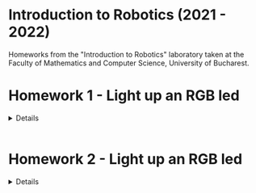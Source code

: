 # Introduction to Robotics (2021 - 2022)

Homeworks from the "Introduction to Robotics" laboratory taken at the Faculty of Mathematics and Computer Science, University of Bucharest.

# Homework 1 - Light up an RGB led
<details>
<br>

## Components

* RBG led (1 minimum)
* potentiometers (3 minimum)
* resistors and wires (per logic)

## Task Requirement

Use a separat potentiometer in controlling each of the color of the RGB led (Red, Green and Blue).  The control must be done with digital electronics (you must read the value of the potentiometer with Arduino, and write a mapped value to each of the pins connected to the led).

## Setup

![setup image 1](./homework_1/assets/setup1.jpeg)

![setup image 2](./homework_1/assets/setup2.jpeg)

## Demo

https://www.youtube.com/watch?v=8zxyjhGv500
</details>

<br>

# Homework 2 - Light up an RGB led
<details>
<br>

## Components

* 5 LEDs
* 1 button
* 1 buzzer
* resistors and wires (per logic)

## Task Requirement

Building the traffic lights for a crosswalk.

You will use 2 LEDs to represent the traffic lights for people (red and green) and 3 LEDs to represent the traffic lights for cars (red, yellow and green).

The system has the following states:

* State 1 (default, reinstated after state 4 ends): green light for cars, red light for people, no  sounds. Duration: indefinite,  changed by pressing the button.

* State 2 (initiated by counting down 10 seconds after a button press: the light should be yellow for cars, red for people and no sounds. Duration: 3 seconds.

* State 3 (iniated after state 2 ends): red for cars, green for people and a beeping sound from the buzzer at a constant interval.  Duration: 10 seconds.

* State 4 (initiated after state 3 ends): red for cars, blinking green for people and a beeping sound from the buzzer, at a constant interval, faster than the beeping in state 3. This state should last 5 seconds. 

Be  careful: pressing the button in any state other than state 1 should NOT yield any actions.

## Setup

![setup image 1](./homework_2/assets/setup1.jpeg)

![setup image 2](./homework_2/assets/setup2.jpeg)

## Demo

https://www.youtube.com/watch?v=Hli1Vo9i5Wc
</details>
